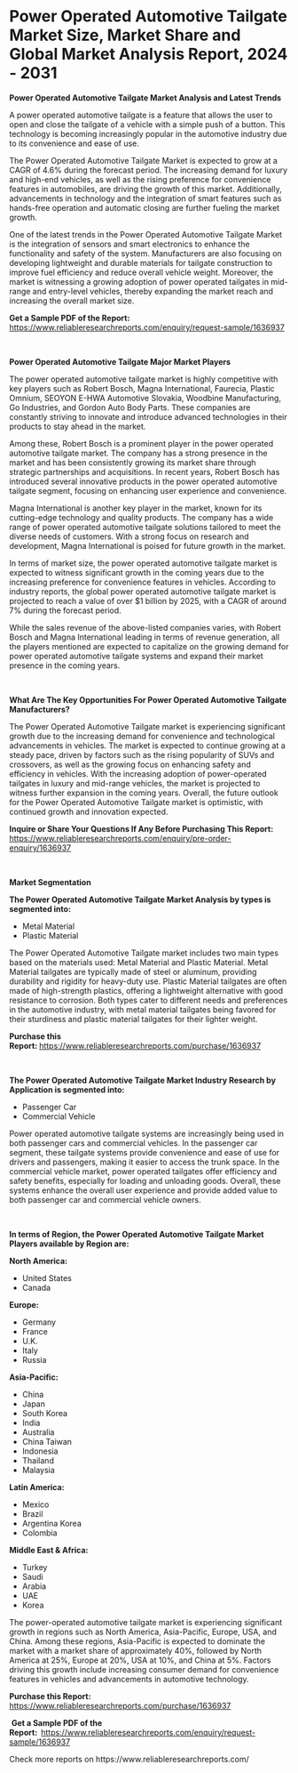 <p><h1>Power Operated Automotive Tailgate Market Size, Market Share and Global Market Analysis Report, 2024 - 2031</h1></p><p><strong>Power Operated Automotive Tailgate Market Analysis and Latest Trends</strong></p>
<p><p>A power operated automotive tailgate is a feature that allows the user to open and close the tailgate of a vehicle with a simple push of a button. This technology is becoming increasingly popular in the automotive industry due to its convenience and ease of use.</p><p>The Power Operated Automotive Tailgate Market is expected to grow at a CAGR of 4.6% during the forecast period. The increasing demand for luxury and high-end vehicles, as well as the rising preference for convenience features in automobiles, are driving the growth of this market. Additionally, advancements in technology and the integration of smart features such as hands-free operation and automatic closing are further fueling the market growth.</p><p>One of the latest trends in the Power Operated Automotive Tailgate Market is the integration of sensors and smart electronics to enhance the functionality and safety of the system. Manufacturers are also focusing on developing lightweight and durable materials for tailgate construction to improve fuel efficiency and reduce overall vehicle weight. Moreover, the market is witnessing a growing adoption of power operated tailgates in mid-range and entry-level vehicles, thereby expanding the market reach and increasing the overall market size.</p></p>
<p><strong>Get a Sample PDF of the Report:&nbsp;</strong> <a href="https://www.reliableresearchreports.com/enquiry/request-sample/1636937">https://www.reliableresearchreports.com/enquiry/request-sample/1636937</a></p>
<p>&nbsp;</p>
<p><strong>Power Operated Automotive Tailgate Major Market Players</strong></p>
<p><p>The power operated automotive tailgate market is highly competitive with key players such as Robert Bosch, Magna International, Faurecia, Plastic Omnium, SEOYON E-HWA Automotive Slovakia, Woodbine Manufacturing, Go Industries, and Gordon Auto Body Parts. These companies are constantly striving to innovate and introduce advanced technologies in their products to stay ahead in the market.</p><p>Among these, Robert Bosch is a prominent player in the power operated automotive tailgate market. The company has a strong presence in the market and has been consistently growing its market share through strategic partnerships and acquisitions. In recent years, Robert Bosch has introduced several innovative products in the power operated automotive tailgate segment, focusing on enhancing user experience and convenience.</p><p>Magna International is another key player in the market, known for its cutting-edge technology and quality products. The company has a wide range of power operated automotive tailgate solutions tailored to meet the diverse needs of customers. With a strong focus on research and development, Magna International is poised for future growth in the market.</p><p>In terms of market size, the power operated automotive tailgate market is expected to witness significant growth in the coming years due to the increasing preference for convenience features in vehicles. According to industry reports, the global power operated automotive tailgate market is projected to reach a value of over $1 billion by 2025, with a CAGR of around 7% during the forecast period.</p><p>While the sales revenue of the above-listed companies varies, with Robert Bosch and Magna International leading in terms of revenue generation, all the players mentioned are expected to capitalize on the growing demand for power operated automotive tailgate systems and expand their market presence in the coming years.</p></p>
<p>&nbsp;</p>
<p><strong>What Are The Key Opportunities For Power Operated Automotive Tailgate Manufacturers?</strong></p>
<p><p>The Power Operated Automotive Tailgate market is experiencing significant growth due to the increasing demand for convenience and technological advancements in vehicles. The market is expected to continue growing at a steady pace, driven by factors such as the rising popularity of SUVs and crossovers, as well as the growing focus on enhancing safety and efficiency in vehicles. With the increasing adoption of power-operated tailgates in luxury and mid-range vehicles, the market is projected to witness further expansion in the coming years. Overall, the future outlook for the Power Operated Automotive Tailgate market is optimistic, with continued growth and innovation expected.</p></p>
<p><strong>Inquire or Share Your Questions If Any Before Purchasing This Report:</strong> <a href="https://www.reliableresearchreports.com/enquiry/pre-order-enquiry/1636937">https://www.reliableresearchreports.com/enquiry/pre-order-enquiry/1636937</a></p>
<p>&nbsp;</p>
<p><strong>Market Segmentation</strong></p>
<p><strong>The Power Operated Automotive Tailgate Market Analysis by types is segmented into:</strong></p>
<p><ul><li>Metal Material</li><li>Plastic Material</li></ul></p>
<p><p>The Power Operated Automotive Tailgate market includes two main types based on the materials used: Metal Material and Plastic Material. Metal Material tailgates are typically made of steel or aluminum, providing durability and rigidity for heavy-duty use. Plastic Material tailgates are often made of high-strength plastics, offering a lightweight alternative with good resistance to corrosion. Both types cater to different needs and preferences in the automotive industry, with metal material tailgates being favored for their sturdiness and plastic material tailgates for their lighter weight.</p></p>
<p><strong>Purchase this Report:&nbsp;</strong><a href="https://www.reliableresearchreports.com/purchase/1636937">https://www.reliableresearchreports.com/purchase/1636937</a></p>
<p>&nbsp;</p>
<p><strong>The Power Operated Automotive Tailgate Market Industry Research by Application is segmented into:</strong></p>
<p><ul><li>Passenger Car</li><li>Commercial Vehicle</li></ul></p>
<p><p>Power operated automotive tailgate systems are increasingly being used in both passenger cars and commercial vehicles. In the passenger car segment, these tailgate systems provide convenience and ease of use for drivers and passengers, making it easier to access the trunk space. In the commercial vehicle market, power operated tailgates offer efficiency and safety benefits, especially for loading and unloading goods. Overall, these systems enhance the overall user experience and provide added value to both passenger car and commercial vehicle owners.</p></p>
<p>&nbsp;</p>
<p><strong>In terms of Region, the Power Operated Automotive Tailgate Market Players available by Region are:</strong></p>
<p>
    <p> <strong> North America: </strong>
        <ul>
            <li>United States</li>
            <li>Canada</li>
        </ul>
        </p> 
    <p> <strong> Europe: </strong>
        <ul>
            <li>Germany</li>
            <li>France</li>
            <li>U.K.</li>
            <li>Italy</li>
            <li>Russia</li>
        </ul>
        </p> 
    <p> <strong> Asia-Pacific: </strong>
        <ul>
            <li>China</li>
            <li>Japan</li>
            <li>South Korea</li>
            <li>India</li>
            <li>Australia</li>
            <li>China Taiwan</li>
            <li>Indonesia</li>
            <li>Thailand</li>
            <li>Malaysia</li>
        </ul>
        </p> 
    <p> <strong> Latin America: </strong>
        <ul>
            <li>Mexico</li>
            <li>Brazil</li>
            <li>Argentina Korea</li>
            <li>Colombia</li>
        </ul>
        </p> 
    <p> <strong> Middle East & Africa: </strong>
        <ul>
            <li>Turkey</li>
            <li>Saudi</li>
            <li>Arabia</li>
            <li>UAE</li>
            <li>Korea</li>
        </ul>
    </p>
    </p>
<p><p>The power-operated automotive tailgate market is experiencing significant growth in regions such as North America, Asia-Pacific, Europe, USA, and China. Among these regions, Asia-Pacific is expected to dominate the market with a market share of approximately 40%, followed by North America at 25%, Europe at 20%, USA at 10%, and China at 5%. Factors driving this growth include increasing consumer demand for convenience features in vehicles and advancements in automotive technology.</p></p>
<p><strong>Purchase this Report: </strong><a href="https://www.reliableresearchreports.com/purchase/1636937">https://www.reliableresearchreports.com/purchase/1636937</a></p>
<p>&nbsp;<strong>Get a Sample PDF of the Report:&nbsp;&nbsp;</strong><a href="https://www.reliableresearchreports.com/enquiry/request-sample/1636937">https://www.reliableresearchreports.com/enquiry/request-sample/1636937</a></p>
<p><strong></strong></p>
<p>Check more reports on https://www.reliableresearchreports.com/</p>